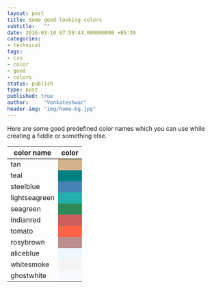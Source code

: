 ```yaml
---
layout: post
title: Some good looking colors
subtitle:   ""
date: 2016-03-10 07:59:44.000000000 +05:30
categories:
- technical
tags:
- css
- color
- good
- colors
status: publish
type: post
published: true
author:     "Venkateshwar"
header-img: "img/home-bg.jpg"
---
```



Here are some good predefined color names which you can use while creating a fiddle or something else.

<table>
	<thead>
		<tr><th>color name</th><th>color</th></tr>
	</thead>
	<tbody>
		<tr><td>tan</td><td style='background:tan;'></td></tr>
		<tr><td>teal</td><td style='background:teal;'></td></tr>
		<tr><td>steelblue</td><td style='background:steelblue;'></td></tr>
		<tr><td>lightseagreen</td><td style='background:lightseagreen;'></td></tr>
		<tr><td>seagreen</td><td style='background:seagreen;'></td></tr>
		<tr><td>indianred</td><td style='background:indianred;'></td></tr>
		<tr><td>tomato</td><td style='background:tomato;'></td></tr>
		<tr><td>rosybrown</td><td style='background:rosybrown;'></td></tr>
		<tr><td>aliceblue</td><td style='background:aliceblue;'></td></tr>
		<tr><td>whitesmoke</td><td style='background:whitesmoke;'></td></tr>
		<tr><td>ghostwhite</td><td style='background:ghostwhite;'></td></tr>
	</tbody>
</table>